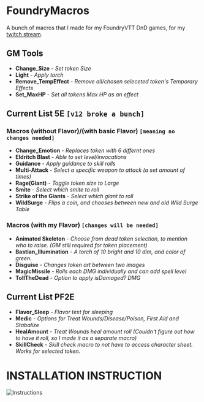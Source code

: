 # FoundryMacros
A bunch of macros that I made for my FoundryVTT DnD games, for my [twitch stream](https://www.twitch.tv/octopple_).

## GM Tools
* **Change_Size**          - *Set token Size*
* **Light**                - *Apply torch*
* **Remove_TempEffect**    - *Remove all/chosen seleceted token's Temporary Effects*
* **Set_MaxHP**            - *Set all tokens Max HP as an effect*

## Current List 5E `[v12 broke a bunch]`
### Macros (without Flavor)/(with basic Flavor) `[meaning no changes needed]`
* **Change_Emotion**       - *Replaces token with 6 differnt ones*
* **Eldritch Blast**	   - *Able to set level/invocations*
* **Guidance**             - *Apply guidance to skill rolls*
* **Multi-Attack**         - *Select a specific weapon to attack (a set amount of times)*
* **Rage(Giant)**          - *Toggle token size to Large*
* **Smite**                - *Select which smite to roll*
* **Strike of the Giants** - *Select which giant to roll*
* **WildSurge**            - *Flips a coin, and chooses between new and old Wild Surge Table*
### Macros (with my Flavor) `[changes will be needed]`
* **Animated Skeleton**    - *Choose from dead token selection, to mention who to raise. (GM still required for token placement)*
* **Bastian_Illumination** - *A torch of 10 bright and 10 dim, and color of green.*
* **Disguise**             - *Changes token art between two images*
* **MagicMissile**         - *Rolls each DMG individually and can add spell level*
* **TollTheDead**          - *Option to apply isDamaged? DMG*

## Current List PF2E
* **Flavor_Sleep**         - *Flavor text for sleeping*
* **Medic**                - *Options for Treat Wounds/Disease/Poison, First Aid and Stabalize*
* **HealAmount**           - *Treat Wounds heal amount roll (Couldn't figure out how to have it roll, so I made it as a separate macro)*
* **SkillCheck**           - *Skill check macro to not have to access character sheet. Works for selected token.*


# INSTALLATION INSTRUCTION
![Instructions](https://i.imgur.com/taqh5PG.png)
